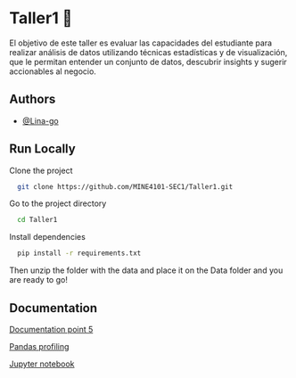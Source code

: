 # Taller1 :bookmark_tabs:
El objetivo de este taller es evaluar las capacidades del estudiante para realizar análisis de datos utilizando técnicas estadísticas y de visualización, que le permitan entender un conjunto de datos, descubrir insights y sugerir accionables al negocio.


## Authors

- [@Lina-go](https://github.com/Lina-go)

## Run Locally

Clone the project

```bash
  git clone https://github.com/MINE4101-SEC1/Taller1.git
```

Go to the project directory

```bash
  cd Taller1
```

Install dependencies

```bash
  pip install -r requirements.txt
```

Then unzip the folder with the data and place it on the Data folder and you are ready to go!


## Documentation

[Documentation point 5](https://github.com/MINE4101-SEC1/Taller1/blob/main/Docs/Documento_Inversiones%20inmobiliarias%20para%20alquiler%20vacacional.pdf)

[Pandas profiling](https://github.com/MINE4101-SEC1/Taller1/blob/main/Docs/profiling.html)

[Jupyter notebook](https://github.com/MINE4101-SEC1/Taller1/blob/main/taller1.ipynb)

